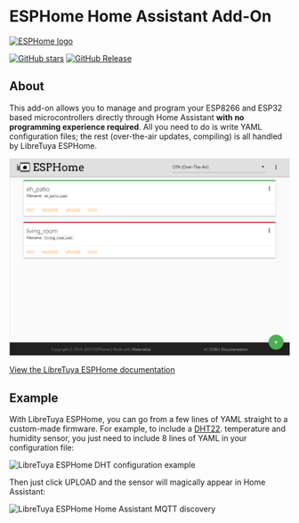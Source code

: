 # ESPHome Home Assistant Add-On

[![ESPHome logo](https://raw.githubusercontent.com/esphome/hassio/main/esphome-dev/logo.png)](https://docs.libretuya.ml/docs/projects/esphome/)

[![GitHub stars](https://img.shields.io/github/stars/kuba2k2/libretuya-esphome.svg?style=social&label=Star&maxAge=2592000)](https://github.com/kuba2k2/libretuya-esphome)
[![GitHub Release][releases-shield]][releases]

## About

This add-on allows you to manage and program your ESP8266 and ESP32 based microcontrollers
directly through Home Assistant **with no programming experience required**. All you need to do
is write YAML configuration files; the rest (over-the-air updates, compiling) is all
handled by LibreTuya ESPHome.

<p align="center">
<img title="LibreTuya ESPHome dashboard screenshot" src="https://raw.githubusercontent.com/esphome/hassio/main/esphome-dev/images/screenshot.png" width="700px"></img>
</p>

[View the LibreTuya ESPHome documentation](https://docs.libretuya.ml/docs/projects/esphome/)

## Example

With LibreTuya ESPHome, you can go from a few lines of YAML straight to a custom-made
firmware. For example, to include a [DHT22][dht22].
temperature and humidity sensor, you just need to include 8 lines of YAML
in your configuration file:

<img title="LibreTuya ESPHome DHT configuration example" src="https://raw.githubusercontent.com/esphome/hassio/main/esphome-dev/images/dht-example.png" width="500px"></img>

Then just click UPLOAD and the sensor will magically appear in Home Assistant:

<img title="LibreTuya ESPHome Home Assistant MQTT discovery" src="https://raw.githubusercontent.com/esphome/hassio/main/esphome-dev/images/temperature-humidity.png" width="600px"></img>

[dht22]: https://esphome.io/components/sensor/dht.html
[releases-shield]: https://img.shields.io/github/release/kuba2k2/libretuya-esphome.svg
[releases]: https://github.com/kuba2k2/libretuya-esphome/releases
